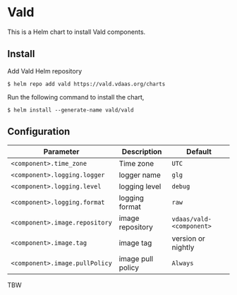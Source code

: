 Vald
===

This is a Helm chart to install Vald components.


Install
---

Add Vald Helm repository

    $ helm repo add vald https://vald.vdaas.org/charts

Run the following command to install the chart,

    $ helm install --generate-name vald/vald


Configuration
---

| Parameter | Description | Default |
|-----------|-------------|---------|
| `<component>.time_zone` | Time zone | `UTC` |
| `<component>.logging.logger` | logger name | `glg` |
| `<component>.logging.level` | logging level | `debug` |
| `<component>.logging.format` | logging format | `raw` |
| `<component>.image.repository` | image repository | `vdaas/vald-<component>` |
| `<component>.image.tag` | image tag | version or nightly |
| `<component>.image.pullPolicy` | image pull policy | `Always` |

TBW
